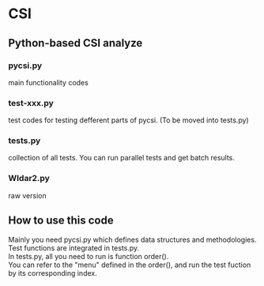 # CSI

## Python-based CSI analyze

### pycsi.py
main functionality codes

### test-xxx.py
test codes for testing defferent parts of pycsi. (To be moved into tests.py)

### tests.py
collection of all tests. You can run parallel tests and get batch results.

### WIdar2.py
raw version

## How to use this code

Mainly you need pycsi.py which defines data structures and methodologies.<br>
Test functions are integrated in tests.py.<br>
In tests.py, all you need to run is function order().<br>
You can refer to the "menu" defined in the order(), and run the test fuction by its corresponding index.
